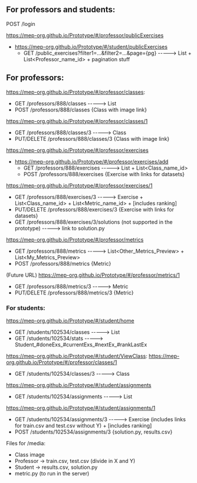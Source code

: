 ## For professors and students:
POST             /login

https://mep-org.github.io/Prototype/#/professor/publicExercises
+ https://mep-org.github.io/Prototype/#/student/publicExercises
  - GET              /public_exercises?filter1=...&filter2=...&page={pg} -----> List<ExercisePreview> + List<Professor_name_id> + pagination stuff


## For professors:
https://mep-org.github.io/Prototype/#/professor/classes:
  - GET         /professors/888/classes -----> List<ClassPreview>
  - POST        /professors/888/classes        {Class with image link}

https://mep-org.github.io/Prototype/#/professor/classes/1
  - GET          /professors/888/classes/3 -----> Class
  - PUT/DELETE   /professors/888/classes/3     {Class with image link}

https://mep-org.github.io/Prototype/#/professor/exercises
+ https://mep-org.github.io/Prototype/#/professor/exercises/add
  - GET         /professors/888/exercises -----> List<ExercisePreview> + List<Class_name_id>
  - POST        /professors/888/exercises        {Exercise with links for datasets}

https://mep-org.github.io/Prototype/#/professor/exercises/1
  - GET              /professors/888/exercises/3 -----> Exercise + List<Class_name_id> + List<Metric_name_id> + [includes ranking]
  - PUT/DELETE       /professors/888/exercises/3     {Exercise with links for datasets}
  - GET              /professors/888/exercises/3/solutions (not supported in the prototype) -----> link to solution.py

https://mep-org.github.io/Prototype/#/professor/metrics
  - GET              /professors/888/metrics -----> List<Other_Metrics_Preview> + List<My_Metrics_Preview>
  - POST             /professors/888/metrics        {Metric}

(Future URL) https://mep-org.github.io/Prototype/#/professor/metrics/1
  - GET              /professors/888/metrics/3 -----> Metric
  - PUT/DELETE       /professors/888/metrics/3     {Metric}


### For students:
https://mep-org.github.io/Prototype/#/student/home
- GET              /students/102534/classes -----> List<ClassPreview>
- GET              /students/102534/stats -----> Student_#doneExs_#currentExs_#nextEx_#rankLastEx

https://mep-org.github.io/Prototype/#/student/ViewClass:
https://mep-org.github.io/Prototype/#/professor/classes/1
  - GET              /students/102534/classes/3 -----> Class

https://mep-org.github.io/Prototype/#/student/assignments
- GET              /students/102534/assignments -----> List<ExercisePreview>

https://mep-org.github.io/Prototype/#/student/assignments/1
  - GET              /students/102534/assignments/3 -----> Exercise (includes links for train.csv and test.csv without Y) + [includes ranking]
  - POST             /students/102534/assignments/3    {solution.py, results.csv}


Files for /media:
- Class image
- Professor -> train.csv, test.csv (divide in X and Y)
- Student -> results.csv, solution.py
- metric.py (to run in the server)